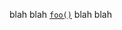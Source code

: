 blah blah [`foo()`][__link0] blah blah


 [__cargo_doc2readme_dependencies_info]: ggGkYW0BYXSEG4Y_aNIvScI-G-EsPsQWHGmyGx7Yk486in34G9qox2F54_uTYXKEG0Ze5nw_W_A4G-_5rhVGU1AJG-Ee77zYtHHzGwejKRMP2uX2YWSBgmhmZWF0dXJlc2UwLjAuMA
 [__link0]: https://docs.rs/features/0.0.0/features/?search=foo

